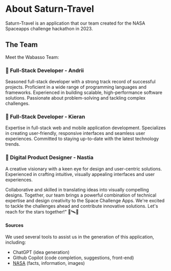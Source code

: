 # About Saturn-Travel

Saturn-Travel is an application that our team created for the NASA Spaceapps challenge hackathon in 2023.

## The Team

Meet the Wabasso Team:

### 🚀 Full-Stack Developer - Andrii

Seasoned full-stack developer with a strong track record of successful projects.
Proficient in a wide range of programming languages and frameworks.
Experienced in building scalable, high-performance software solutions.
Passionate about problem-solving and tackling complex challenges.

### 🚀 Full-Stack Developer - Kieran

Expertise in full-stack web and mobile application development.
Specializes in creating user-friendly, responsive interfaces and seamless user experiences.
Committed to staying up-to-date with the latest technology trends.

### 🚀 Digital Product Designer - Nastia

A creative visionary with a keen eye for design and user-centric solutions.
Experienced in crafting intuitive, visually appealing interfaces and user experiences.

Collaborative and skilled in translating ideas into visually compelling designs.
Together, our team brings a powerful combination of technical expertise and design creativity to the Space Challenge Apps. We're excited to tackle the challenges ahead and contribute innovative solutions. Let's reach for the stars together!" 🌌🛰️🌠

#### Sources

We used several tools to assist us in the generation of this application, including:
- ChatGPT (idea generation)
- Github Copilot (code completion, suggestions, front-end)
- [NASA](https://science.nasa.gov/saturn/facts/) (facts, information, images)
